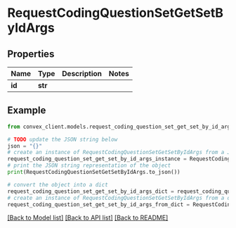 # RequestCodingQuestionSetGetSetByIdArgs


## Properties

Name | Type | Description | Notes
------------ | ------------- | ------------- | -------------
**id** | **str** |  | 

## Example

```python
from convex_client.models.request_coding_question_set_get_set_by_id_args import RequestCodingQuestionSetGetSetByIdArgs

# TODO update the JSON string below
json = "{}"
# create an instance of RequestCodingQuestionSetGetSetByIdArgs from a JSON string
request_coding_question_set_get_set_by_id_args_instance = RequestCodingQuestionSetGetSetByIdArgs.from_json(json)
# print the JSON string representation of the object
print(RequestCodingQuestionSetGetSetByIdArgs.to_json())

# convert the object into a dict
request_coding_question_set_get_set_by_id_args_dict = request_coding_question_set_get_set_by_id_args_instance.to_dict()
# create an instance of RequestCodingQuestionSetGetSetByIdArgs from a dict
request_coding_question_set_get_set_by_id_args_from_dict = RequestCodingQuestionSetGetSetByIdArgs.from_dict(request_coding_question_set_get_set_by_id_args_dict)
```
[[Back to Model list]](../README.md#documentation-for-models) [[Back to API list]](../README.md#documentation-for-api-endpoints) [[Back to README]](../README.md)


